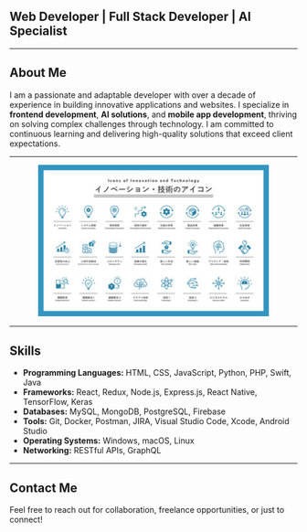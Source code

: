 ## Web Developer | Full Stack Developer | AI Specialist

---

## About Me

I am a passionate and adaptable developer with over a decade of experience in building innovative applications and websites. I specialize in **frontend development**, **AI solutions**, and **mobile app development**, thriving on solving complex challenges through technology. I am committed to continuous learning and delivering high-quality solutions that exceed client expectations.

---
<center>
 <img src="240_F_947347778_jo8mYX5AkGqrCSvm2IpMMRp1zWAfeFOv.jpg" style="width:80%">
</center>

---

## Skills

- **Programming Languages:** HTML, CSS, JavaScript, Python, PHP, Swift, Java
- **Frameworks:** React, Redux, Node.js, Express.js, React Native, TensorFlow, Keras
- **Databases:** MySQL, MongoDB, PostgreSQL, Firebase
- **Tools:** Git, Docker, Postman, JIRA, Visual Studio Code, Xcode, Android Studio
- **Operating Systems:** Windows, macOS, Linux
- **Networking:** RESTful APIs, GraphQL

---
<!--
## Work Experience

### Freelance Developer
**April 2024 - Present**  
- Developed 12 diverse projects, including custom websites and desktop applications.
- Utilized modern frameworks like React and Node.js.
- Enhanced problem-solving abilities and adaptability to client needs.

### Lead Developer, 株式会社Frog&Fluid
**November 2021 - April 2024**  
- Spearheaded the development of an innovative e-commerce platform.
- Enhanced user experience and streamlined payment processes using React and Redux.
- Achieved significant improvements in transaction efficiency and customer satisfaction.

### Core Developer, FoodMarketHub
**March 2020 - October 2021**  
- Designed and implemented a comprehensive food delivery application.
- Optimized delivery algorithms using Node.js and Express.js.
- Increased user ratings and engagement through effective functionality enhancements.

### Freelance AI Developer
**July 2019 - March 2020**  
- Developed AI-driven applications for data analysis and machine learning.
- Collaborated with data scientists to improve model accuracy using Python and TensorFlow.

### Application Developer, ANYOMA SDN. BHD.
**April 2015 - April 2018**  
- Contributed to various mobile applications, focusing on user experience and functionality.
- Utilized React Native and Swift for high-quality app development.

### Backend Developer, ANYOMA SDN. BHD.
**February 2013 - April 2015**  
- Implemented backend solutions using PHP and MySQL.
- Enhanced user experience through effective database management.

### Frontend Developer, ANYOMA SDN. BHD.
**October 2010 - February 2013**  
- Developed and launched various websites, establishing a strong foundation in web technologies.

---

## Projects

### [Project Name]
- **Description:** Brief description of the project, its purpose, and your role.
- **Technologies Used:** List the technologies, frameworks, and tools used.
- - **Link:** [GitHub Repository URL or Live Demo URL] 

### [Project Name]
- **Description:** Brief description of the project, its purpose, and your role.
- **Technologies Used:** List the technologies, frameworks, and tools used.
- **Link:** [GitHub Repository URL or Live Demo URL] 

### [Project Name]
- **Description:** Brief description of the project, its purpose, and your role.
- **Technologies Used:** List the technologies, frameworks, and tools used.
 - **Link:** [GitHub Repository URL or Live Demo URL]

(Continue adding projects as needed)
 
---

## Testimonials
*(Optional: Include any testimonials from clients or colleagues that speak to your skills and work ethic.)*

---
-->
## Contact Me

Feel free to reach out for collaboration, freelance opportunities, or just to connect!
 <!--
- [Email]  
- [LinkedIn Profile URL]  
- [GitHub Profile URL]
 -->
